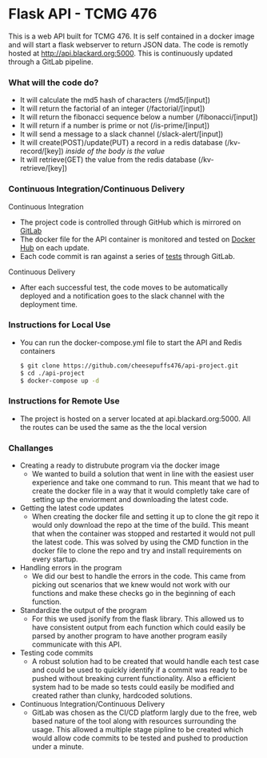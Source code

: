 # Flask API - TCMG 476

This is a web API built for TCMG 476. It is self contained in a docker image and will start a flask webserver to return JSON data. The code is remotly hosted at http://api.blackard.org:5000. This is continuously updated through a GitLab pipeline.

### What will the code do?

 - It will calculate the md5 hash of characters (/md5/[input]) 
 - It will return the factorial of an integer (/factorial/[input])
 - It will return the fibonacci sequence below a number (/fibonacci/[input])
 - It will return if a number is prime or not (/is-prime/[input])
 - It will send a message to a slack channel (/slack-alert/[input])
 - It will create(POST)/update(PUT) a record in a redis database (/kv-record/[key])  *inside of the body is the value*
 - It will retrieve(GET) the value from the redis database (/kv-retrieve/[key])

### Continuous Integration/Continuous Delivery

Continuous Integration
- The project code is controlled through GitHub which is mirrored on [GitLab](https://gitlab.com/concon2015/api-project)
- The docker file for the API container is monitored and tested on [Docker Hub](https://cloud.docker.com/u/cheesepuffs476/repository/docker/cheesepuffs476/api-project) on each update.
- Each code commit is ran against a series of [tests](https://github.com/cheesepuffs476/api-project/blob/master/automatedtest.py) through GitLab.

Continuous Delivery
- After each successful test, the code moves to be automatically deployed and a notification goes to the slack channel with the deployment time.


### Instructions for Local Use
  - You can run the docker-compose.yml file to start the API and Redis containers 
     ```sh
    $ git clone https://github.com/cheesepuffs476/api-project.git
    $ cd ./api-project
    $ docker-compose up -d
    ```

### Instructions for Remote Use
 - The project is hosted on a server located at api.blackard.org:5000. All the routes can be used the same as the the local version

### Challanges
- Creating a ready to distrubute program via the docker image
    - We wanted to build a solution that went in line with the easiest user experience and take one command to run. This meant that we had to create the docker file in a way that it would completly take care of setting up the enviorment and downloading the latest code.
- Getting the latest code updates
    - When creating the docker file and setting it up to clone the git repo it would only download the repo at the time of the build. This meant that when the container was stopped and restarted it would not pull the latest code. This was solved by using the CMD function in the docker file to clone the repo and try and install requirements on every startup.
- Handling errors in the program
    - We did our best to handle the errors in the code. This came from picking out scenarios that we knew would not work with our functions and make these checks go in the beginning of each function.
- Standardize the output of the program
    - For this we used jsonify from the flask library. This allowed us to have consistent output from each function which could easily be parsed by another program to have another program easily communicate with this API.
- Testing code commits
    - A robust solution had to be created that would handle each test case and could be used to quickly identify if a commit was ready to be pushed without breaking current functionality. Also a efficient system had to be made so tests could easily be modified and created rather than clunky, hardcoded solutions.
- Continuous Integration/Continuous Delivery
    - GitLab was chosen as the CI/CD platform largly due to the free, web based nature of the tool along with resources surrounding the usage. This allowed a multiple stage pipline to be created which would allow code commits to be tested and pushed to production under a minute.
